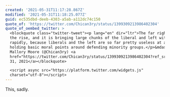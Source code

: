 ```yaml
---
created: '2021-05-31T11:17:28.867Z'
modified: '2021-05-31T11:18:25.077Z'
guid: ec535dbd-deeb-4303-a5ab-a112dc74c150
quote_of: 'https://twitter.com/Chican3ry/status/1399309213986402304'
quote_of_oembed_twitter: >
  <blockquote class="twitter-tweet"><p lang="en" dir="ltr">The far right is on
  the rise, and it is bringing large chunks of the liberal and left with it,
  rapidly, because liberals and the left are so far pretty useless at actually
  holding basic moral points around defending minority groups.</p>&mdash;
  Mallory Moore (@Chican3ry) <a
  href="https://twitter.com/Chican3ry/status/1399309213986402304?ref_src=twsrc%5Etfw">May
  31, 2021</a></blockquote>

  <script async src="https://platform.twitter.com/widgets.js"
  charset="utf-8"></script>
---
```

This, sadly. 
